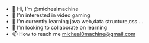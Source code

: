- 👋 Hi, I’m @michealmachine
- 👀 I’m interested in video gaming
- 🌱 I’m currently learning java web,data structure,css ...
- 💞️ I’m looking to collaborate on learning
- 📫 How to reach me micheal0machine@gmail.com

<!---
michealmachine/michealmachine is a ✨ special ✨ repository because its `README.md` (this file) appears on your GitHub profile.
You can click the Preview link to take a look at your changes.
--->
